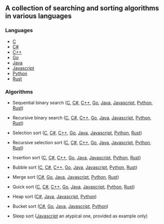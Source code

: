## A collection of searching and sorting algorithms in various languages

### Languages

-   [C](/c/)
-   [C#](/cs/algorithms_in/)
-   [C++](/cpp/)
-   [Go](/go/)
-   [Java](/javalang/)
-   [Javascript](/js/)
-   [Python](/python/)
-   [Rust](/rust/algorithms_in/src/)

### Algorithms

-   Sequential binary search ([C](/c/binary_search.c), [C#](/cs/algorithms_in/binary_search.cs), [C++](/cpp/binary_search.cpp), [Go](/go/binary_search/binary_search.go), [Java](/javalang/binarysearch/BinarySearch.java), [Javascript](/js/binary_search.js), [Python](/python/binary_search.py), [Rust](/rust/algorithms_in/src/binary_search.rs))

-   Recursive binary search ([C](/c/recursive_binary_search.c), [C#](/cs/algorithms_in/recursive_binary_search.cs), [C++](/cpp/recursive_binary_search.cpp), [Go](/go/recursive_binary_search/recursive_binary_search.go), [Java](/javalang/recursivebinarysearch/RecursiveBinarySearch.java), [Javascript](/js/recursive_binary_search.js), [Python](/python/recursive_binary_search.py), [Rust](/rust/algorithms_in/src/recursive_binary_search.rs))

-   Selection sort ([C](/c/selection_sort.c.c), [C#](/cs/algorithms_in/selection_sort.cs), [C++](/cpp/selection_sort.cpp), [Go](/go/selection_sort/selection_sort.go), [Java](/javalang/selectionsort/SelectionSort.java), [Javascript](/js/selection_sort.js), [Python](/python/selection_sort.py), [Rust](/rust/algorithms_in/src/selection_sort.rs))

-   Recursive selection sort ([C](/c/recursive_selection_sort.c.c), [C#](/cs/algorithms_in/recursive_selection_sort.cs), [C++](/cpp/recursive_selection_sort.cpp), [Go](/go/recursive_selection_sort/recursive_selection_sort.go), [Java](/javalang/selectionsort/RecursiveSelectionSort.java), [Javascript](/js/recursive_selection_sort.js), [Python](/python/recursive_selection_sort.py), [Rust](/rust/algorithms_in/src/recursive_selection_sort.rs))

-   Insertion sort ([C](/c/insertion_sort.c.c), [C#](/cs/algorithms_in/insertion_sort.cs), [C++](/cpp/insertion_sort.cpp), [Go](/go/insertion_sort/insertion_sort.go), [Java](/javalang/insertionsort/InsertionSort.java), [Javascript](/js/insertion_sort.js), [Python](/python/insertion_sort.py), [Rust](/rust/algorithms_in/src/insertion_sort.rs))

-   Bubble sort ([C](/c/bubble_sort.c.c), [C#](/cs/algorithms_in/bubble_sort.cs), [C++](/cpp/bubble_sort.cpp), [Go](/go/bubble_sort/bubble_sort.go), [Java](/javalang/bubblesort/BubbleSort.java), [Javascript](/js/bubble_sort.js), [Python](/python/bubble_sort.py), [Rust](/rust/algorithms_in/src/bubble_sort.rs))

-   Merge sort ([C#](/cs/algorithms_in/merge_sort.cs), [Go](/go/merge_sort/merge_sort.go), [Java](/javalang/mergesort/MergeSort.java), [Javascript](/js/merge_sort.js), [Python](/python/merge_sort.py), [Rust](/rust/algorithms_in/src/merge_sort.rs))

-   Quick sort ([C](/c/quick_sort.c.c), [C#](/cs/algorithms_in/quick_sort.cs), [C++](/cpp/quick_sort.cpp), [Go](/go/quick_sort/quick_sort.go), [Java](/javalang/quicksort/QuickSort.java), [Javascript](/js/quick_sort.js), [Python](/python/quick_sort.py), [Rust](/rust/algorithms_in/src/quick_sort.rs))

-   Heap sort ([C#](/cs/algorithms_in/heap_sort.cs), [Java](/javalang/heapsort/HeapSort.java), [Javascript](/js/heap_sort.js), [Python](/python/heap_sort.py))

-   Bucket sort ([C#](/cs/algorithms_in/bucket_sort.cs), [Go](/go/bucket_sort/bucket_sort.go), [Java](/javalang/bucketsort/BucketSort.java), [Javascript](/js/bucket_sort.js), [Python](/python/bucket_sort.py))

-   Sleep sort ([Javascript](/js/sleep_sort.js) an atypical one, provided as example only)
